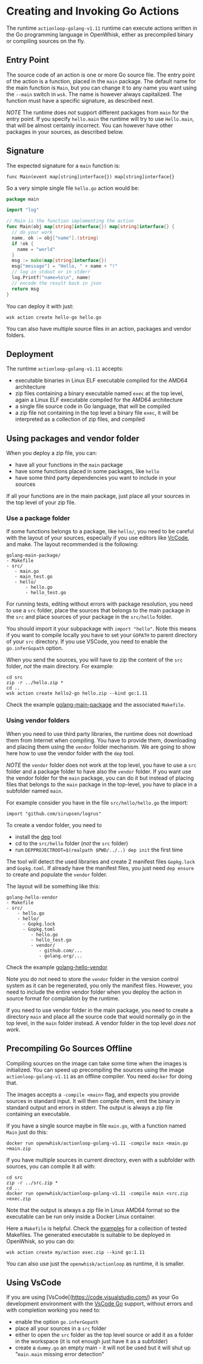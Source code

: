 <!--
#
# Licensed to the Apache Software Foundation (ASF) under one or more
# contributor license agreements.  See the NOTICE file distributed with
# this work for additional information regarding copyright ownership.
# The ASF licenses this file to You under the Apache License, Version 2.0
# (the "License"); you may not use this file except in compliance with
# the License.  You may obtain a copy of the License at
#
#     http://www.apache.org/licenses/LICENSE-2.0
#
# Unless required by applicable law or agreed to in writing, software
# distributed under the License is distributed on an "AS IS" BASIS,
# WITHOUT WARRANTIES OR CONDITIONS OF ANY KIND, either express or implied.
# See the License for the specific language governing permissions and
# limitations under the License.
#
-->

<a name="golang"/>

# Creating and Invoking Go Actions

The runtime `actionloop-golang-v1.11` runtime can execute actions written in the Go programming language in OpenWhisk, either as precompiled binary or compiling sources on the fly.

## Entry Point

The source code of an action is one or more Go source file. The entry point of the action is a function, placed in the `main` package. The default name for the main function is `Main`, but you can change it to any name you want using the `--main` switch in `wsk`. The name is however always capitalized. The function must have a specific signature, as described next.

*NOTE* The runtime does *not* support different packages from `main` for the entry point. If you specify `hello.main` the runtime will try to use `Hello.main`, that will be almost certainly incorrect. You can however have other packages in your sources, as described below.

## Signature

The expected signature for a `main` function is:

`func Main(event map[string]interface{}) map[string]interface{}`

So a very simple single file `hello.go` action would be:

```go
package main

import "log"

// Main is the function implementing the action
func Main(obj map[string]interface{}) map[string]interface{} {
  // do your work
  name, ok := obj["name"].(string)
  if !ok {
    name = "world"
  }
  msg := make(map[string]interface{})
  msg["message"] = "Hello, " + name + "!"
  // log in stdout or in stderr
  log.Printf("name=%s\n", name)
  // encode the result back in json
  return msg
}
```

You can deploy it with just:

```
wsk action create hello-go hello.go
```

You can also have multiple source files in an action, packages and vendor folders.

## Deployment

The runtime `actionloop-golang-v1.11` accepts:

- executable binaries in Linux ELF executable compiled for the AMD64 architecture
- zip files containing a binary executable named `exec` at the top level, again a Linux ELF executable compiled for the AMD64 architecture
- a single file source code in Go language, that will be compiled
- a zip file not containing in the top level a binary file `exec`, it will be interpreted as a collection of zip files, and compiled

## Using packages and vendor folder

When you deploy a zip file, you can:

- have all your functions in the `main` package
- have some functions placed in some packages, like `hello`
- have some third party dependencies you want to include in your sources

If all your functions are in the main package, just place all your sources in the top level of your zip file.

### Use a package folder

If some functions belongs to a package, like `hello/`, you need to be careful with the layout of your sources, especially if you use editors like [VcCode](#vscode), and make. The layout recommended is the following:

```
golang-main-package/
- Makefile
- src/
   - main.go
   - main_test.go
   - hello/
       - hello.go
       - hello_test.go
```

For running tests, editing without errors with package resolution, you need to use a `src` folder, place the sources that belongs to the main package in the `src` and place sources of your package in the `src/hello` folder.

You should import it your subpackage with `import "hello"`.
Note this means if you want to compile locally you have to set your `GOPATH` to parent directory of your `src` directory. If you use VSCode, you need to enable the `go.inferGopath` option.

When you send the sources, you will have to zip the content of the `src` folder, *not* the main directory. For example:

```
cd src
zip -r ../hello.zip *
cd ..
wsk action create hello2-go hello.zip --kind go:1.11
```

Check the example [golang-main-package](https://github.com/apache/incubator-openwhisk-runtime-go/tree/master/examples/golang-main-package) and the associated `Makefile`.

### Using vendor folders

When you need to use third party libraries, the runtime does not download them from Internet when compiling. You have to provide them,  downloading and placing them using the `vendor` folder mechanism. We are going to show here how to use the vendor folder with the `dep` tool.

*NOTE* the `vendor` folder does not work at the top level, you have to use a `src` folder and a package folder to have also the `vendor` folder. If you want use the vendor folder for the `main` package, you can do it but instead of placing files that belongs to the `main` package in the top-level, you have to place in a subfolder named `main`.

For example consider you have in the file `src/hello/hello.go` the import:

```
import "github.com/sirupsen/logrus"
```

To create a vendor folder, you need to

- install the [dep](https://github.com/golang/dep) tool
- cd to the `src/hello` folder (*not* the `src` folder)
- run `DEPPROJECTROOT=$(realpath $PWD/../..) dep init` the first time

The tool will detect the used libraries and create 2 manifest files `Gopkg.lock` and `Gopkg.toml`. If already have the manifest files, you just need `dep ensure` to create and populate the `vendor` folder.

The layout will be something like this:

```
golang-hello-vendor
- Makefile
- src/
    - hello.go
    - hello/
      - Gopkg.lock
      - Gopkg.toml
         - hello.go
         - hello_test.go
         - vendor/
            - github.com/...
            - golang.org/...
```

Check the example [golang-hello-vendor](https://github.com/apache/incubator-openwhisk-runtime-go/tree/master/examples/golang-hello-vendor)

Note you do not need to store the `vendor` folder in the version control system as it can be regenerated, you only the manifest files. However, you need to include the entire vendor folder when you deploy the action in source format for compilation by the runtime.

If you need to use vendor folder in the main package, you need to create a directory `main` and place all the source code that would normally go in the top level, in the `main` folder instead.  A vendor folder in the top level *does not work*.


<a name="precompile"/>

## Precompiling Go Sources Offline

Compiling sources on the image can take some time when the images is initialized. You can speed up precompiling the sources using the image `actionloop-golang-v1.11` as an offline compiler. You need `docker` for doing that.

The images accepts a `-compile <main>` flag, and expects you provide sources in standard input. It will then compile them, emit the binary in standard output and errors in stderr. The output is always a zip file containing an executable.

If you have a single source maybe in file `main.go`, with a function named `Main` just do this:

`docker run openwhisk/actionloop-golang-v1.11 -compile main <main.go >main.zip`

If you have multiple sources in current directory, even with a subfolder with sources, you can compile it all with:

```
cd src
zip -r ../src.zip *
cd ..
docker run openwhisk/actionloop-golang-v1.11 -compile main <src.zip >exec.zip
```

Note that the output is always a zip file in  Linux AMD64 format so the executable can be run only inside a Docker Linux container.

Here a `Makefile` is helpful. Check the [examples](https://github.com/apache/incubator-openwhisk-runtime-go/tree/master/examples) for a collection of tested Makefiles. The  generated executable is suitable to be deployed in OpenWhisk, so you can do:

`wsk action create my/action exec.zip --kind go:1.11`

You can also use just the `openwhisk/actionloop` as runtime, it is smaller.

<a name="vscode">

## Using VsCode

If you are using [VsCode[(https://code.visualstudio.com/) as your Go development environment with the [VsCode Go](https://marketplace.visualstudio.com/items?itemName=ms-vscode.Go) support, without errors and with completion working you need to:

- enable the option `go.inferGopath`
- place all your sources in a `src` folder
- either to open the `src` folder as the top level source or add it as a folder in the workspace (it is not enough just have it as a subfolder)
- create a `dummy.go` an empty main - it will not be used but it will shut up "`main.main` missing error detection"
